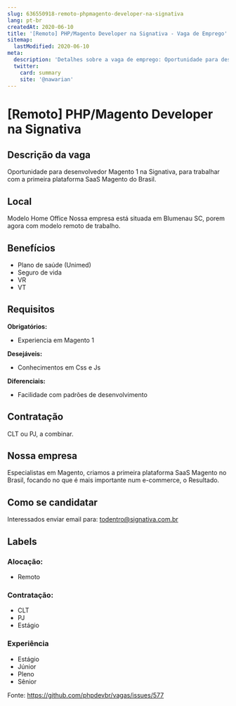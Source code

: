 ```yaml
---
slug: 636550918-remoto-phpmagento-developer-na-signativa
lang: pt-br
createdAt: 2020-06-10
title: '[Remoto] PHP/Magento Developer na Signativa - Vaga de Emprego'
sitemap:
  lastModified: 2020-06-10
meta:
  description: 'Detalhes sobre a vaga de emprego: Oportunidade para desenvolvedor Magento 1 na Signativa, para trabalhar com a primeira plataforma SaaS Magento do Brasil.'
  twitter:
    card: summary
    site: '@nawarian'
---
```


# [Remoto] PHP/Magento Developer na Signativa

<!--
==================================================
POR FAVOR, SÓ POSTE SE A VAGA FOR PARA DESENVOLVEDOR(A) PHP!

Não faça distinção de gênero no titulo da vaga.

Use: "PHP Developer" ao invés de "Desenvolvedor PHP" \o/

Exemplo: `[São Paulo/SP] PHP Developer na Nome da Empresa`

Evite fugir do padrão, isso só dá trabalho aos administradores,
pois os títulos são padronizados.
==================================================
-->

## Descrição da vaga

Oportunidade para desenvolvedor Magento 1 na Signativa, para trabalhar com a primeira plataforma SaaS Magento do Brasil.


## Local

Modelo Home Office
Nossa empresa está situada em Blumenau SC, porem agora com modelo remoto de trabalho.

## Benefícios

- Plano de saúde (Unimed)
- Seguro de vida
- VR
- VT

## Requisitos

**Obrigatórios:**
- Experiencia em Magento 1

**Desejáveis:**
- Conhecimentos em Css e Js

**Diferenciais:**
- Facilidade com padrões de desenvolvimento

## Contratação

CLT ou PJ, a combinar.

## Nossa empresa

Especialistas em Magento, criamos a primeira plataforma SaaS Magento no Brasil, focando no que é mais importante num e-commerce, o Resultado.

## Como se candidatar

Interessados enviar email para: todentro@signativa.com.br

## Labels

<!-- Escolha abaixo, apague as que não fizerem sentido: -->
### Alocação:
- Remoto

### Contratação:
- CLT
- PJ
- Estágio

### Experiência
- Estágio
- Júnior
- Pleno
- Sênior

Fonte: https://github.com/phpdevbr/vagas/issues/577